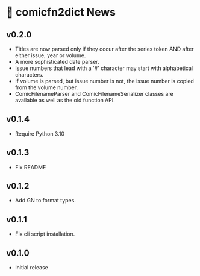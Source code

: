 # 📰 comicfn2dict News

## v0.2.0

- Titles are now parsed only if they occur after the series token AND after
  either issue, year or volume.
- A more sophisticated date parser.
- Issue numbers that lead with a '#' character may start with alphabetical
  characters.
- If volume is parsed, but issue number is not, the issue number is copied from
  the volume number.
- ComicFilenameParser and ComicFilenameSerializer classes are available as well
  as the old function API.

## v0.1.4

- Require Python 3.10

## v0.1.3

- Fix README

## v0.1.2

- Add GN to format types.

## v0.1.1

- Fix cli script installation.

## v0.1.0

- Initial release
